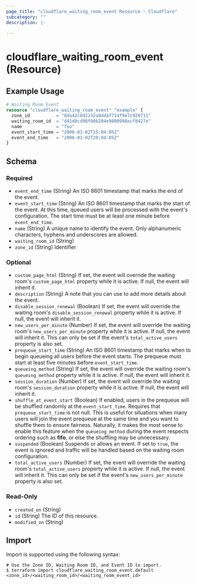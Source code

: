 ```yaml
---
page_title: "cloudflare_waiting_room_event Resource - Cloudflare"
subcategory: ""
description: |-
  
---
```


# cloudflare_waiting_room_event (Resource)



## Example Usage

```terraform
# Waiting Room Event
resource "cloudflare_waiting_room_event" "example" {
  zone_id          = "0da42c8d2132a9ddaf714f9e7c920711"
  waiting_room_id  = "d41d8cd98f00b204e9800998ecf8427e"
  name             = "foo"
  event_start_time = "2006-01-02T15:04:05Z"
  event_end_time   = "2006-01-02T20:04:05Z"
}
```
<!-- schema generated by tfplugindocs -->
## Schema

### Required

- `event_end_time` (String) An ISO 8601 timestamp that marks the end of the event.
- `event_start_time` (String) An ISO 8601 timestamp that marks the start of the event. At this time, queued users will be processed with the event's configuration. The start time must be at least one minute before `event_end_time`.
- `name` (String) A unique name to identify the event. Only alphanumeric characters, hyphens and underscores are allowed.
- `waiting_room_id` (String)
- `zone_id` (String) Identifier

### Optional

- `custom_page_html` (String) If set, the event will override the waiting room's `custom_page_html` property while it is active. If null, the event will inherit it.
- `description` (String) A note that you can use to add more details about the event.
- `disable_session_renewal` (Boolean) If set, the event will override the waiting room's `disable_session_renewal` property while it is active. If null, the event will inherit it.
- `new_users_per_minute` (Number) If set, the event will override the waiting room's `new_users_per_minute` property while it is active. If null, the event will inherit it. This can only be set if the event's `total_active_users` property is also set.
- `prequeue_start_time` (String) An ISO 8601 timestamp that marks when to begin queueing all users before the event starts. The prequeue must start at least five minutes before `event_start_time`.
- `queueing_method` (String) If set, the event will override the waiting room's `queueing_method` property while it is active. If null, the event will inherit it.
- `session_duration` (Number) If set, the event will override the waiting room's `session_duration` property while it is active. If null, the event will inherit it.
- `shuffle_at_event_start` (Boolean) If enabled, users in the prequeue will be shuffled randomly at the `event_start_time`. Requires that `prequeue_start_time` is not null. This is useful for situations when many users will join the event prequeue at the same time and you want to shuffle them to ensure fairness. Naturally, it makes the most sense to enable this feature when the `queueing_method` during the event respects ordering such as **fifo**, or else the shuffling may be unnecessary.
- `suspended` (Boolean) Suspends or allows an event. If set to `true`, the event is ignored and traffic will be handled based on the waiting room configuration.
- `total_active_users` (Number) If set, the event will override the waiting room's `total_active_users` property while it is active. If null, the event will inherit it. This can only be set if the event's `new_users_per_minute` property is also set.

### Read-Only

- `created_on` (String)
- `id` (String) The ID of this resource.
- `modified_on` (String)

## Import

Import is supported using the following syntax:

```shell
# Use the Zone ID, Waiting Room ID, and Event ID to import.
$ terraform import cloudflare_waiting_room_event.default <zone_id>/<waiting_room_id>/<waiting_room_event_id>
```
